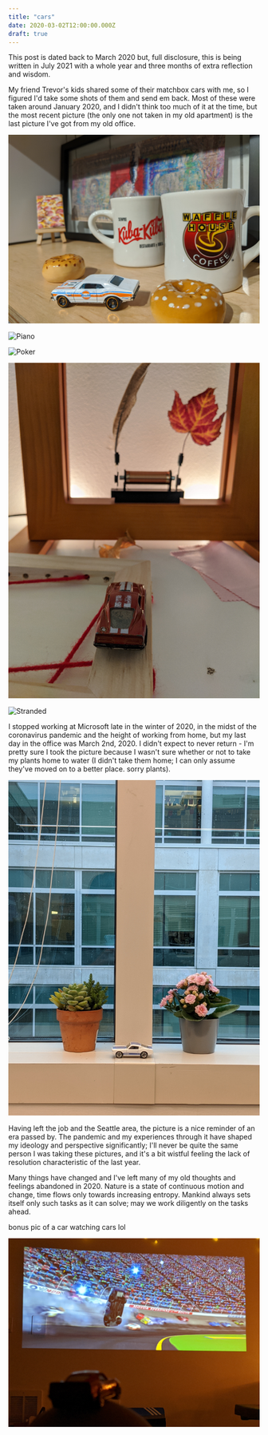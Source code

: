 ```yaml
---
title: "cars"
date: 2020-03-02T12:00:00.000Z
draft: true
---
```


This post is dated back to March 2020 but, full disclosure, this is being written in July 2021 with a whole year and three months of extra reflection and wisdom.

My friend Trevor's kids shared some of their matchbox cars with me, so I figured I'd take some shots of them and send em back. Most of these were taken around January 2020, and I didn't think too much of it at the time, but the most recent picture (the only one not taken in my old apartment) is the last picture I've got from my old office.

![Art](/images/car_shots/art.jpg?resize=300 'art')

![Piano](/images/car_shots/piano.jpg?resize=300 'piano')

![Poker](/images/car_shots/poker.jpg?resize=300 'poker')

![Frame](/images/car_shots/frame.jpg?resize=300 'frame')

![Stranded](/images/car_shots/stranded.jpg?resize=300 'stranded')

I stopped working at Microsoft late in the winter of 2020, in the midst of the coronavirus pandemic and the height of working from home, but my last day in the office was March 2nd, 2020. I didn't expect to never return - I'm pretty sure I took the picture because I wasn't sure whether or not to take my plants home to water (I didn't take them home; I can only assume they've moved on to a better place. sorry plants).

![Office](/images/car_shots/office.jpg?resize=300 'office')

Having left the job and the Seattle area, the picture is a nice reminder of an era passed by. The pandemic and my experiences through it have shaped my ideology and perspective significantly; I'll never be quite the same person I was taking these pictures, and it's a bit wistful feeling the lack of resolution characteristic of the last year.

Many things have changed and I've left many of my old thoughts and feelings abandoned in 2020. Nature is a state of continuous motion and change, time flows only towards increasing entropy. Mankind always sets itself only such tasks as it can solve; may we work diligently on the tasks ahead.

bonus pic of a car watching cars lol

![Cars](/images/car_shots/cars.jpg?resize=300 'cars')